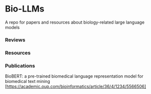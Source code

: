 # Bio-LLMs
A repo for papers and resources about biology-related large language models

### Reviews


### Resources


### Publications

BioBERT: a pre-trained biomedical language representation model for biomedical text mining [https://academic.oup.com/bioinformatics/article/36/4/1234/5566506]
